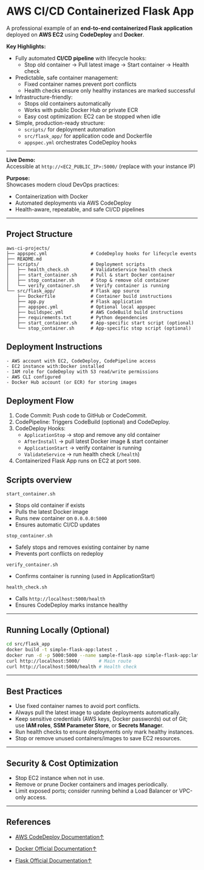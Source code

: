 # AWS CI/CD Containerized Flask App

A professional example of an **end-to-end containerized Flask application** deployed on **AWS EC2** using **CodeDeploy** and **Docker**.  

**Key Highlights:**

- Fully automated **CI/CD pipeline** with lifecycle hooks:
  - Stop old container → Pull latest image → Start container → Health check
- Predictable, safe container management:
  - Fixed container names prevent port conflicts
  - Health checks ensure only healthy instances are marked successful
- Infrastructure-friendly:
  - Stops old containers automatically  
  - Works with public Docker Hub or private ECR  
  - Easy cost optimization: EC2 can be stopped when idle
- Simple, production-ready structure:
  - `scripts/` for deployment automation  
  - `src/flask_app/` for application code and Dockerfile  
  - `appspec.yml` orchestrates CodeDeploy hooks
---

**Live Demo:**  
Accessible at `http://<EC2_PUBLIC_IP>:5000/` (replace with your instance IP)  

**Purpose:**  
Showcases modern cloud DevOps practices:
- Containerization with Docker  
- Automated deployments via AWS CodeDeploy  
- Health-aware, repeatable, and safe CI/CD pipelines  

---

## Project Structure

```text
aws-ci-projects/
├── appspec.yml                # CodeDeploy hooks for lifecycle events
├── README.md
├── scripts/                   # Deployment scripts
│   ├── health_check.sh        # ValidateService health check
│   ├── start_container.sh     # Pull & start Docker container
│   ├── stop_container.sh      # Stop & remove old container
│   └── verify_container.sh    # Verify container is running
└── src/flask_app/             # Flask app source
    ├── Dockerfile             # Container build instructions
    ├── app.py                 # Flask application
    ├── appspec.yml            # Optional local appspec
    ├── buildspec.yml          # AWS CodeBuild build instructions
    ├── requirements.txt       # Python dependencies
    ├── start_container.sh     # App-specific start script (optional)
    └── stop_container.sh      # App-specific stop script (optional)
```
## Deployment Instructions
    - AWS account with EC2, CodeDeploy, CodePipeline access
    - EC2 instance with:Docker installed
    - IAM role for CodeDeploy with S3 read/write permissions
    - AWS CLI configured
    - Docker Hub account (or ECR) for storing images

## Deployment Flow

   1. Code Commit: Push code to GitHub or CodeCommit.
   2. CodePipeline: Triggers CodeBuild (optional) and CodeDeploy.
   3. CodeDeploy Hooks:
        - `ApplicationStop` → stop and remove any old container
        - `AfterInstall` → pull latest Docker image & start container
        - `ApplicationStart` → verify container is running
        - `ValidateService` → run health check (`/health`)
   4. Containerized Flask App runs on EC2 at port `5000`.

## Scripts overview  
`start_container.sh
`
 - Stops old container if exists
 - Pulls the latest Docker image
 - Runs new container on `0.0.0.0:5000`
 - Ensures automatic CI/CD updates

`stop_container.sh
`
 - Safely stops and removes existing container by name
 - Prevents port conflicts on redeploy

`verify_container.sh
`
 - Confirms container is running (used in ApplicationStart)

`health_check.sh`
 - Calls `http://localhost:5000/health`
 - Ensures CodeDeploy marks instance healthy

---

## Running Locally (Optional)
```bash
cd src/flask_app
docker build -t simple-flask-app:latest .
docker run -d -p 5000:5000 --name sample-flask-app simple-flask-app:latest
curl http://localhost:5000/       # Main route
curl http://localhost:5000/health # Health check
```
---

## Best Practices

 - Use fixed container names to avoid port conflicts.
 - Always pull the latest image to update deployments automatically.
 - Keep sensitive credentials (AWS keys, Docker passwords) out of Git; use **IAM roles**, **SSM Parameter Store**, or **Secrets Manage**r.
 - Run health checks to ensure deployments only mark healthy instances.
 - Stop or remove unused containers/images to save EC2 resources.
---
## Security & Cost Optimization
 - Stop EC2 instance when not in use.
 - Remove or prune Docker containers and images periodically.
 - Limit exposed ports; consider running behind a Load Balancer or VPC-only access.
---
## References

 - [AWS CodeDeploy Documentation↑](https://docs.aws.amazon.com/codedeploy/latest/userguide/welcome.html)

 - [Docker Official Documentation↑](https://docs.docker.com/)

 - [Flask Official Documentation↑](https://flask.palletsprojects.com/)